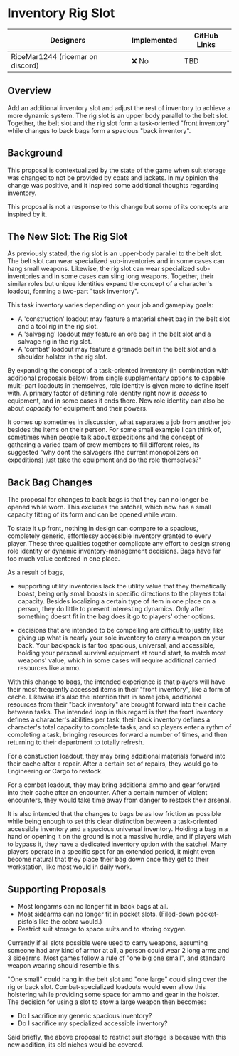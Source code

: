 # Inventory Rig Slot

| Designers | Implemented | GitHub Links |
|---|---|---|
| RiceMar1244 (ricemar on discord) | :x: No | TBD |

## Overview

Add an additional inventory slot and adjust the rest of inventory to achieve a more dynamic system. The rig slot is an
upper body parallel to the belt slot. Together, the belt slot and the rig slot form a task-oriented "front inventory"
while changes to back bags form a spacious "back inventory".

## Background

This proposal is contextualized by the state of the game when suit storage was changed to not be provided by coats and jackets.
In my opinion the change was positive, and it inspired some additional thoughts regarding inventory.

This proposal is not a response to this change but some of its concepts are inspired by it.

## The New Slot: The Rig Slot
As previously stated, the rig slot is an upper-body parallel to the belt slot. The belt slot can wear specialized
sub-inventories and in some cases can hang small weapons. Likewise, the rig slot can wear specialized sub-inventories and
in some cases can sling long weapons. Together, their similar roles but unique identities expand the concept of a character's
loadout, forming a two-part "task inventory".

This task inventory varies depending on your job and gameplay goals:
- A 'construction' loadout may feature a material sheet bag in the belt slot and a tool rig in the rig slot.
- A 'salvaging' loadout may feature an ore bag in the belt slot and a salvage rig in the rig slot.
- A 'combat' loadout may feature a grenade belt in the belt slot and a shoulder holster in the rig slot.

By expanding the concept of a task-oriented inventory (in combination with additional proposals below) from single 
supplementary options to capable multi-part loadouts in themselves, role identity is given more to define itself with.
A primary factor of defining role identity right now is *access* to equipment, and in some cases it ends there. Now role 
identity can also be about *capacity* for equipment and their powers.

It comes up sometimes in discussion, what separates a job from another job besides the items on their person. For some
small example I can think of, sometimes when people talk about expeditions and the concept of gathering a varied team
of crew members to fill different roles, its suggested "why dont the salvagers (the current monopolizers on expeditions)
just take the equipment and do the role themselves?"

## Back Bag Changes

The proposal for changes to back bags is that they can no longer be opened while worn. This excludes the satchel, which now has a
small capacity fitting of its form and can be opened while worn.

To state it up front, nothing in design can compare to a spacious, completely generic, effortlessy accessible inventory granted to
every player. These three qualities together complicate any effort to design strong role identity or dynamic inventory-management
decisions. Bags have far too much value centered in one place. 

As a result of bags, 
- supporting utility inventories lack the utility value that they thematically boast, being only small boosts in
specific directions to the players total capacity. Besides localizing a certain type of item in one place on a person, they do little
to present interesting dynamics. Only after something doesnt fit in the bag does it go to players' other options.

- decisions that are intended to be compelling are difficult to justify, like giving up what is nearly your sole
inventory to carry a weapon on your back. Your backpack is far too spacious, universal, and accessible, holding your personal survival
equipment at round start, to match most weapons' value, which in some cases will require additional carried resources like ammo.

With this change to bags, the intended experience is that players will have their most frequently accessed items in their "front inventory",
like a form of cache. Likewise it's also the intention that in some jobs, additional resources from their "back inventory" are brought
forward into their cache between tasks. The intended loop in this regard is that the front inventory defines a character's abilities per task,
their back inventory defines a character's total capacity to complete tasks, and so players enter a rythm of completing a task, bringing
resources forward a number of times, and then returning to their department to totally refresh.

For a constuction loadout, they may bring additional materials forward into their cache after a repair. After a certain set of repairs, they would
go to Engineering or Cargo to restock.

For a combat loadout, they may bring additional ammo and gear forward into their cache after an encounter. After a certain number of violent encounters,
they would take time away from danger to restock their arsenal.

It is also intended that the changes to bags be as low friction as possible while being enough to set this clear distinction between a
task-oriented accessible inventory and a spacious universal inventory. Holding a bag in a hand or opening it on the ground is not a
massive hurdle, and if players wish to bypass it, they have a dedicated inventory option with the satchel. Many players operate in a
specific spot for an extended period, it might even become natural that they place their bag down once they get to their workstation,
like most would in daily work.

## Supporting Proposals

- Most longarms can no longer fit in back bags at all.
- Most sidearms can no longer fit in pocket slots. (Filed-down pocket-pistols like the cobra would.)
- Restrict suit storage to space suits and to storing oxygen.

Currently if all slots possible were used to carry weapons, assuming
someone had any kind of armor at all, a person could wear 2 long arms and 3 sidearms. Most games follow a rule of "one big one small", and
standard weapon wearing should resemble this.

"One small" could hang in the belt slot and "one large" could sling over the rig or back slot.
Combat-specialized loadouts would even allow this holstering while providing some space for ammo and gear in the holster.
The decision for using a slot to stow a large weapon then becomes:
- Do I sacrifice my generic spacious inventory?
- Do I sacrifice my specialized accessible inventory?

Said briefly, the above proposal to restrict suit storage is because with this new addition, its old niches would be covered.
